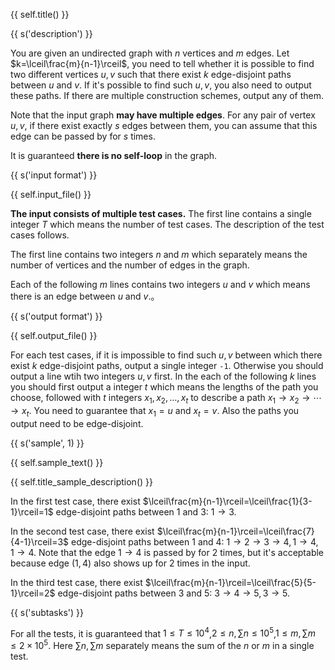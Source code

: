 {{ self.title() }}

{{ s('description') }}

You are given an undirected graph with $n$ vertices and $m$ edges. Let $k=\lceil\frac{m}{n-1}\rceil$, you need to tell whether it is possible to find two different vertices $u,v$ such that there exist $k$ edge-disjoint paths between $u$ and $v$. If it's possible to find such $u,v$, you also need to output these paths. If there are multiple construction schemes, output any of them.

Note that the input graph **may have multiple edges**. For any pair of vertex $u,v$, if there exist exactly $s$ edges between them, you can assume that this edge can be passed by for $s$ times.

It is guaranteed **there is no self-loop** in the graph.

{{ s('input format') }}

{{ self.input_file() }}

**The input consists of multiple test cases.** The first line contains a single integer $T$ which means the number of test cases. The description of the test cases follows.

The first line contains two integers $n$ and $m$ which separately means the number of vertices and the number of edges in the graph.

Each of the following $m$ lines contains two integers $u$ and $v$ which means there is an edge between $u$ and $v$.。

{{ s('output format') }}

{{ self.output_file() }}

For each test cases, if it is impossible to find such $u,v$ between which there exist $k$ edge-disjoint paths, output a single integer `-1`. Otherwise you should output a line wtih two integers $u,v$ first. In the each of the following $k$ lines you should first output a integer $t$ which means the lengths of the path you choose, followed with $t$ integers $x_1,x_2,\dots,x_t$ to describe a path $x_1\to x_2\to\cdots\to x_t$. You need to guarantee that $x_1=u$ and $x_t=v$. Also the paths you output need to be edge-disjoint.

{{ s('sample', 1) }}

{{ self.sample_text() }}

{{ self.title_sample_description() }}

In the first test case, there exist $\lceil\frac{m}{n-1}\rceil=\lceil\frac{1}{3-1}\rceil=1$ edge-disjoint paths between $1$ and $3$: $1\to 3$.

In the second test case, there exist $\lceil\frac{m}{n-1}\rceil=\lceil\frac{7}{4-1}\rceil=3$ edge-disjoint paths between $1$ and $4$: $1\to 2\to 3\to 4,1\to 4,1\to 4$. Note that the edge $1\to 4$ is passed by for $2$ times, but it's acceptable because edge $(1,4)$ also shows up for $2$ times in the input. 

In the third test case, there exist $\lceil\frac{m}{n-1}\rceil=\lceil\frac{5}{5-1}\rceil=2$ edge-disjoint paths between $3$ and $5$: $3\to 4\to 5,3\to 5$.

{{ s('subtasks') }}

For all the tests, it is guaranteed that $1\le T\le 10^4$,$2\le n,\sum n\le 10^5$,$1\le m,\sum m\le 2\times 10^5$. Here $\sum n,\sum m$ separately means the sum of the $n$ or $m$ in a single test.